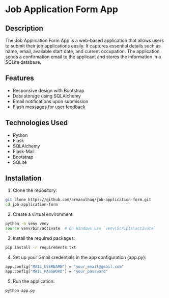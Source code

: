 # Job Application Form App

## Description
The Job Application Form App is a web-based application that allows users to submit their job applications easily. It captures essential details such as name, email, available start date, and current occupation. The application sends a confirmation email to the applicant and stores the information in a SQLite database.

## Features
- Responsive design with Bootstrap
- Data storage using SQLAlchemy
- Email notifications upon submission
- Flash messages for user feedback

## Technologies Used
- Python
- Flask
- SQLAlchemy
- Flask-Mail
- Bootstrap
- SQLite

## Installation
1.  Clone the repository:
   ```bash
   git clone https://github.com/armanulhaq/job-application-form.git
   cd job-application-form
   ```
2.  Create a virtual environment:
  ```bash
  python -m venv venv
  source venv/bin/activate  # On Windows use `venv\Scripts\activate`
   ```
3.  Install the required packages:
  ```bash
  pip install -r requirements.txt
  ```
4.  Set up your Gmail credentials in the app configuration (app.py):
  ```bash
  app.config["MAIL_USERNAME"] = "your_email@gmail.com"
  app.config["MAIL_PASSWORD"] = "your_password"
  ```
5. Run the application:
  ```bash
  python app.py
  ```


